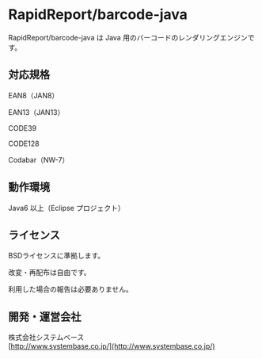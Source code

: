 RapidReport/barcode-java
==================
RapidReport/barcode-java は Java 用のバーコードのレンダリングエンジンです。

対応規格
-------
EAN8（JAN8）

EAN13（JAN13）

CODE39

CODE128

Codabar（NW-7）

動作環境
-------
Java6 以上（Eclipse プロジェクト）

ライセンス
-------
BSDライセンスに準拠します。

改変・再配布は自由です。

利用した場合の報告は必要ありません。

開発・運営会社
-------
株式会社システムベース  
[http://www.systembase.co.jp/](http://www.systembase.co.jp/)
